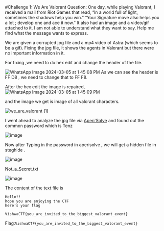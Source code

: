 #Challenge 1: We Are Valorant
Question: One day, while playing Valorant, I received a mail from Riot Games that read,
“In a world full of light, sometimes the shadows help you win.” “Your Signature move also helps you a lot ; develop one and ace it now.”
It also had an image and a video/gif attached to it. I am not able to understand what they want to say. Help me find what the message wants to express.

We are given a corrupted jpg file and a mp4 video of Astra (which seems to be a gif). 
Fixing the jpg file, it shows the agents in Valorant but there were no important information in it.

For fixing ,we need to do hex edit and change the header of the file.

![WhatsApp Image 2024-03-05 at 1 45 08 PM](https://github.com/PSrujanReddy/OnlineCTF-Writeups/assets/118731259/364fb388-8d0a-477f-84dc-bb46e147af28)
As we can see the header is FF D8 , we need to change that to FF F8.

After the hex edit the image is repaired,
![WhatsApp Image 2024-03-05 at 1 45 09 PM](https://github.com/PSrujanReddy/OnlineCTF-Writeups/assets/118731259/51f5c2be-6688-4548-93a2-117ef5c46b9d)

and the image we get is image of all valorant characters.

![we_are_valorant (1)](https://github.com/PSrujanReddy/OnlineCTF-Writeups/assets/118731259/d7e2cc90-2ce7-4019-a6b9-1f47bfe5c508)

I went ahead to analyze the jpg file via [Aperi'Solve](https://www.aperisolve.com/) and found out the common password which is Tenz

![image](https://github.com/PSrujanReddy/OnlineCTF-Writeups/assets/118731259/c31f199b-6b1d-4316-879a-d3b3f43a8ac9)

Now after Typing in the password in aperisolve , we will get a  hidden file in steghide .

![image](https://github.com/PSrujanReddy/OnlineCTF-Writeups/assets/118731259/fc491055-d0a8-4cd2-bfe6-1818e1d1e55e)

Not_a_Secret.txt

![image](https://github.com/PSrujanReddy/OnlineCTF-Writeups/assets/118731259/1940f11a-4578-4ab3-b5ff-98264dd2cfbe)

The content of the text file is 
```
Hello!!
hope you are enjoying the CTF
here's your flag

VishwaCTF{you_are_invited_to_the_biggest_valorant_event}
```

Flag:`VishwaCTF{you_are_invited_to_the_biggest_valorant_event}`





 
